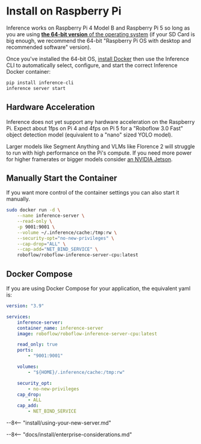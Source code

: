 # Install on Raspberry Pi

Inference works on Raspberry Pi 4 Model B and Raspberry Pi 5 so long as you are using
[**the 64-bit version** of the operating system](https://www.raspberrypi.com/software/operating-systems/#raspberry-pi-os-64-bit) (if your SD Card is big enough, we recommend the 64-bit
"Raspberry Pi OS with desktop and recommended software" version).

Once you've installed the 64-bit OS,
[install Docker](https://docs.docker.com/engine/install/debian/) then use the
Inference CLI to automatically select, configure, and start the correct Inference
Docker container:

```bash
pip install inference-cli
inference server start
```

## Hardware Acceleration

Inference does not yet support any hardware acceleration on the Raspberry Pi. Expect
about 1fps on Pi 4 and 4fps on Pi 5 for a "Roboflow 3.0 Fast" object detection model
(equivalent to a "nano" sized YOLO model).

Larger models like Segment Anything and VLMs like Florence 2 will struggle to run with
high performance on the Pi's compute. If you need more power for higher framerates or
bigger models consider [an NVIDIA Jetson](jetson.md).

## Manually Start the Container

If you want more control of the container settings you can also start it
manually.

```bash
sudo docker run -d \
    --name inference-server \
    --read-only \
    -p 9001:9001 \
    --volume ~/.inference/cache:/tmp:rw \
    --security-opt="no-new-privileges" \
    --cap-drop="ALL" \
    --cap-add="NET_BIND_SERVICE" \
    roboflow/roboflow-inference-server-cpu:latest
```

## Docker Compose

If you are using Docker Compose for your application, the equivalent yaml is:

```yaml
version: "3.9"

services:
    inference-server:
    container_name: inference-server
    image: roboflow/roboflow-inference-server-cpu:latest

    read_only: true
    ports:
        - "9001:9001"

    volumes:
        - "${HOME}/.inference/cache:/tmp:rw"

    security_opt:
        - no-new-privileges
    cap_drop:
        - ALL
    cap_add:
        - NET_BIND_SERVICE
```

--8<-- "install/using-your-new-server.md"

--8<-- "docs/install/enterprise-considerations.md"
